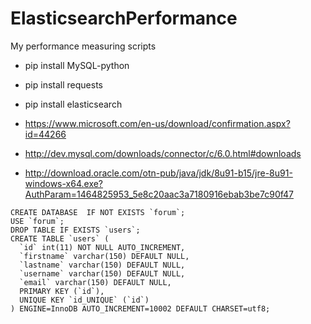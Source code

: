 # ElasticsearchPerformance
My performance measuring scripts

 - pip install MySQL-python
 - pip install requests
 - pip install elasticsearch

 - https://www.microsoft.com/en-us/download/confirmation.aspx?id=44266
 - http://dev.mysql.com/downloads/connector/c/6.0.html#downloads

 - http://download.oracle.com/otn-pub/java/jdk/8u91-b15/jre-8u91-windows-x64.exe?AuthParam=1464825953_5e8c20aac3a7180916ebab3be7c90f47
 
```
CREATE DATABASE  IF NOT EXISTS `forum`;
USE `forum`;
DROP TABLE IF EXISTS `users`;
CREATE TABLE `users` (
  `id` int(11) NOT NULL AUTO_INCREMENT,
  `firstname` varchar(150) DEFAULT NULL,
  `lastname` varchar(150) DEFAULT NULL,
  `username` varchar(150) DEFAULT NULL,
  `email` varchar(150) DEFAULT NULL,
  PRIMARY KEY (`id`),
  UNIQUE KEY `id_UNIQUE` (`id`)
) ENGINE=InnoDB AUTO_INCREMENT=10002 DEFAULT CHARSET=utf8;
```
